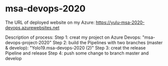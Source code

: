 # msa-devops-2020
The URL of deployed website on my Azure:
https://yulu-msa-2020-devops.azurewebsites.net

Description of process:
Step 1: creat my project on Azure Devops: "msa-devops-project-2020"
Step 2: build the Pipelines with two branches (master & develop): "Yolo19.msa-devops-2020 (2)"
Step 3: creat the release Pipeline and release
Step 4: push some change to branch master and develop 
  
